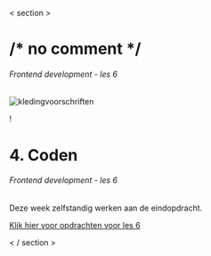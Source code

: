 < section >
# /* no comment */
###### Frontend development - les 6

<img src="http://rlv.zcache.com/no_comment_tee_shirts-r1273b918005e4b4999023644db03799e_va6lr_512.jpg" alt="kledingvoorschriften">

!

# 4. Coden
###### Frontend development - les 6

Deze week zelfstandig werken aan de eindopdracht.

[Klik hier voor opdrachten voor les 6](http://cmda.github.io/FED1/Opdrachten/les6-opdrachten.html)


< / section >

